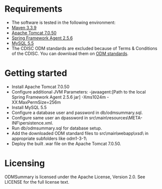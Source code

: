 # Requirements

* The software is tested in the following environment:
* [Maven 3.3.9](http://archive.apache.org/dist/maven/maven-3/3.3.9/)
* [Apache Tomcat 7.0.50](http://archive.apache.org/dist/tomcat/tomcat-7/v7.0.50/)
* [Spring Framework Agent 2.5.6](http://mvnrepository.com/artifact/org.springframework/spring-agent/2.5.6)
* [MySQL 5.5](https://dev.mysql.com/downloads/windows/installer/5.5.html)
* The CDISC ODM standards are excluded because of Terms & Conditions of the CDISC. You can download them on [ODM standards](http://www.cdisc.org/odm).

# Getting started

* Install Apache Tomcat 7.0.50
* Configure additional JVM Parameters: -javaagent:[Path to the local Spring Framework Agent 2.5.6 jar] -Xms1024m -XX:MaxPermSize=256m
* Install MySQL 5.5
* Configure a database user and password in db/odmsummary.sql.
* Configure same user an dpassword in src\main\resources\META-INF\persistence.xml.
* Run db/odmsummary.sql for database setup.
* Add the downloaded ODM standard files to src\main\webapp\xsd\ in appropriate subfolders like odm1-3-1\
* Deploy the built .war file on the Apache Tomcat 7.0.50.

# Licensing

ODMSummary is licensed under the Apache License, Version 2.0. See LICENSE for the full license text.